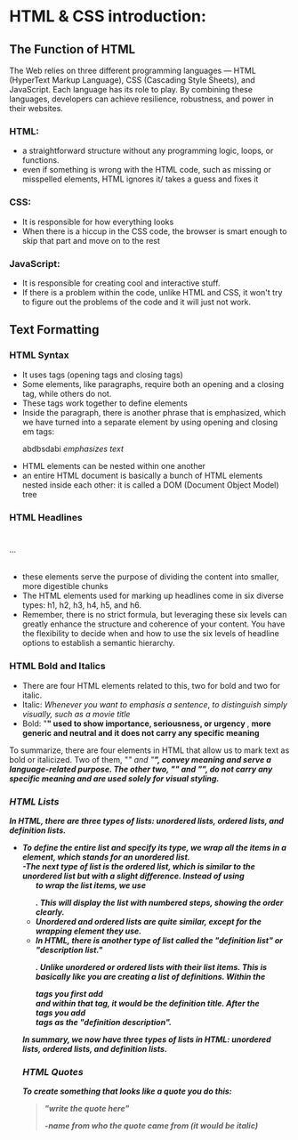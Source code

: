 # HTML & CSS introduction: 
 
## The Function of HTML 

The Web relies on three different programming languages — HTML (HyperText Markup Language), CSS (Cascading Style Sheets), and JavaScript. Each language has its role to play. By combining these languages, developers can achieve resilience, robustness, and power in their websites.  

### HTML: 
 
- a straightforward structure without any programming logic, loops, or functions. 
- even if something is wrong with the HTML code, such as missing or misspelled elements, HTML ignores it/ takes a guess and fixes it 

 
### CSS: 

- It is responsible for how everything looks 
- When there is a hiccup in the CSS code, the browser is smart enough to skip that part and move on to the rest 

 

### JavaScript: 

- It is responsible for creating cool and interactive stuff. 
- If there is a problem within the code, unlike HTML and CSS, it won't try to figure out the problems of the code and it will just not work. 
 

## Text Formatting 

### HTML Syntax 

- It uses tags (opening tags and closing tags) 
- Some elements, like paragraphs, require both an opening and a closing tag, while others do not. 
- These tags work together to define elements 
- Inside the paragraph, there is another phrase that is emphasized, which we have turned into a separate element by using opening and closing em tags:<p>abdbsdabi <em>emphasizes text</em></p> 
- HTML elements can be nested within one another 
- an entire HTML document is basically a bunch of HTML elements nested inside each other: it is called a DOM (Document Object Model) tree 

 

### HTML Headlines <h1></h1>... <h6></h6> 

- these elements serve the purpose of dividing the content into smaller, more digestible chunks 
- The HTML elements used for marking up headlines come in six diverse types: h1, h2, h3, h4, h5, and h6. 
- Remember, there is no strict formula, but leveraging these six levels can greatly enhance the structure and coherence of your content. You have the flexibility to decide when and how to use the six levels of headline options to establish a semantic hierarchy.  

 

### HTML Bold and Italics 

- There are four HTML elements related to this, two for bold and two for italic. 
- Italic: <em>Whenever you want to emphasis a sentence</em>, <i> to distinguish simply visually, such as a movie title</i> 
- Bold:  "<strong>" used to show importance, seriousness, or urgency </strong>, <b> more generic and neutral and it does not carry any specific meaning </b> 

To summarize, there are four elements in HTML that allow us to mark text as bold or italicized. Two of them, "<em>" and "<strong>", convey meaning and serve a language-related purpose. The other two, "<i>" and "<b>", do not carry any specific meaning and are used solely for visual styling. 

 
### HTML Lists 

In HTML, there are three types of lists: unordered lists, ordered lists, and definition lists. 

- To define the entire list and specify its type, we wrap all the items in a <ul></ul> element, which stands for an unordered list.   
-The next type of list is the ordered list, which is similar to the unordered list but with a slight difference. Instead of using <ul> to wrap the list items, we use <ol></ol>. This will display the list with numbered steps, showing the order clearly. 
- Unordered and ordered lists are quite similar, except for the wrapping element they use. 
- In HTML, there is another type of list called the "definition list" or "description list."<dl></dl>. Unlike unordered or ordered lists with their list items. This is basically like you are creating a list of definitions. Within the <dl> tags you first add <dt></dt> and within that tag, it would be the definition title. After the <dt> tags you add <dd></dd> tags as the "definition description". 

In summary, we now have three types of lists in HTML: unordered lists, ordered lists, and definition lists.  

### HTML Quotes 

To create something that looks like a quote you do this: 
<blockquote> 
<p> "write the quote here"</p> 
<cite>-name from who the quote came from</cite> (it would be italic) 
</blockquote> 

 
